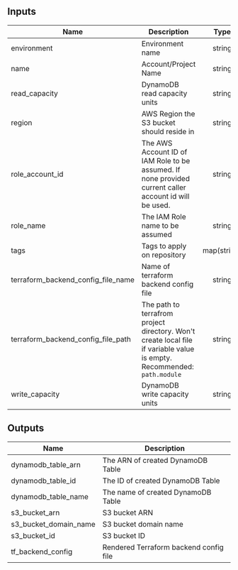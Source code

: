 ## Inputs

| Name | Description | Type | Default | Required |
|------|-------------|:----:|:-----:|:-----:|
| environment | Environment name | string | `` | no |
| name | Account/Project Name | string | - | yes |
| read_capacity | DynamoDB read capacity units | string | `1` | no |
| region | AWS Region the S3 bucket should reside in | string | - | yes |
| role_account_id | The AWS Account ID of IAM Role to be assumed. If none provided current caller account id will be used. | string | `` | no |
| role_name | The IAM Role name to be assumed | string | `AdministratorAccess` | no |
| tags | Tags to apply on repository | map(string) | `<map>` | no |
| terraform_backend_config_file_name | Name of terraform backend config file | string | `tfstate-backend.tf` | no |
| terraform_backend_config_file_path | The path to terrafrom project directory. Won't create local file if variable value is empty. Recommended: `path.module` | string | `` | no |
| write_capacity | DynamoDB write capacity units | string | `1` | no |

## Outputs

| Name | Description |
|------|-------------|
| dynamodb_table_arn | The ARN of created DynamoDB Table |
| dynamodb_table_id | The ID of created DynamoDB Table |
| dynamodb_table_name | The name of created DynamoDB Table |
| s3_bucket_arn | S3 bucket ARN |
| s3_bucket_domain_name | S3 bucket domain name |
| s3_bucket_id | S3 bucket ID |
| tf_backend_config | Rendered Terraform backend config file |

